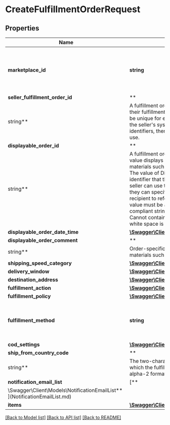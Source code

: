 # CreateFulfillmentOrderRequest

## Properties

Name | Type | Description | Notes
------------ | ------------- | ------------- | -------------
**marketplace_id** | **string** | The marketplace the fulfillment order is placed against. | [optional]
**seller_fulfillment_order_id** | **
string** | A fulfillment order identifier that the seller creates to track their fulfillment order. The SellerFulfillmentOrderId must be unique for each fulfillment order that a seller creates. If the seller&#x27;s system already creates unique order identifiers, then these might be good values for them to use. |
**displayable_order_id** | **
string** | A fulfillment order identifier that the seller creates. This value displays as the order identifier in recipient-facing materials such as the outbound shipment packing slip. The value of DisplayableOrderId should match the order identifier that the seller provides to the recipient. The seller can use the SellerFulfillmentOrderId for this value or they can specify an alternate value if they want the recipient to reference an alternate order identifier. The value must be an alpha-numeric or ISO 8859-1 compliant string from one to 40 characters in length. Cannot contain two spaces in a row. Leading and trailing white space is removed. |
**displayable_order_date_time** | [**\Swagger\Client\Models\Timestamp**](Timestamp.md) |  |
**displayable_order_comment** | **
string** | Order-specific text that appears in recipient-facing materials such as the outbound shipment packing slip. |
**shipping_speed_category** | [**\Swagger\Client\Models\ShippingSpeedCategory**](ShippingSpeedCategory.md) |  |
**delivery_window** | [**\Swagger\Client\Models\DeliveryWindow**](DeliveryWindow.md) |  | [optional]
**destination_address** | [**\Swagger\Client\Models\Address**](Address.md) |  |
**fulfillment_action** | [**\Swagger\Client\Models\FulfillmentAction**](FulfillmentAction.md) |  | [optional]
**fulfillment_policy** | [**\Swagger\Client\Models\FulfillmentPolicy**](FulfillmentPolicy.md) |  | [optional]
**fulfillment_method** | **string** | Indicates the intended recipient channel for the order. | [optional]
**cod_settings** | [**\Swagger\Client\Models\CODSettings**](CODSettings.md) |  | [optional]
**ship_from_country_code** | **
string** | The two-character country code for the country from which the fulfillment order ships. Must be in ISO 3166-1 alpha-2 format. | [optional]
**notification_email_list** | [**
\Swagger\Client\Models\NotificationEmailList**](NotificationEmailList.md) |  | [optional]
**items** | [**\Swagger\Client\Models\CreateFulfillmentOrderItemList**](CreateFulfillmentOrderItemList.md) |  |

[[Back to Model list]](../../README.md#documentation-for-models) [[Back to API list]](../../README.md#documentation-for-api-endpoints) [[Back to README]](../../README.md)

